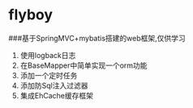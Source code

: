 # flyboy
###基于SpringMVC+mybatis搭建的web框架,仅供学习
1. 使用logback日志
2. 在BaseMapper中简单实现一个orm功能
3. 添加一个定时任务
4. 添加防Sql注入过滤器
5. 集成EhCache缓存框架
